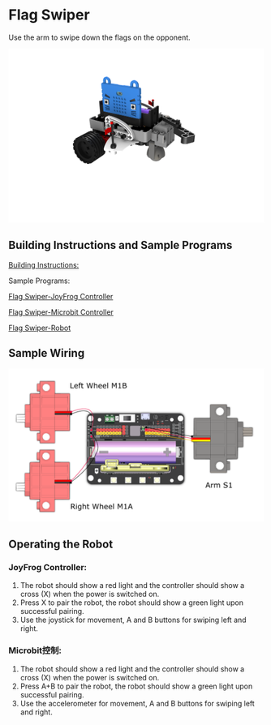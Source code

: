 # Flag Swiper

Use the arm to swipe down the flags on the opponent.

![](images/flag.png)

## Building Instructions and Sample Programs

[Building Instructions:](https://bit.ly/12In1SumobotBuildingInstruction)

Sample Programs:

[Flag Swiper-JoyFrog Controller](https://makecode.microbit.org/_bUuFeEW83CEt)

[Flag Swiper-Microbit Controller](https://makecode.microbit.org/_6ugdUsWaPddw)

[Flag Swiper-Robot](https://makecode.microbit.org/_b5cWwihAv7WX)

## Sample Wiring

![](images/flag_wire.png)

## Operating the Robot

### JoyFrog Controller:

1. The robot should show a red light and the controller should show a cross (X) when the power is switched on.
2. Press X to pair the robot, the robot should show a green light upon successful pairing.
3. Use the joystick for movement, A and B buttons for swiping left and right.

### Microbit控制:

1. The robot should show a red light and the controller should show a cross (X) when the power is switched on.
2. Press A+B to pair the robot, the robot should show a green light upon successful pairing.
3. Use the accelerometer for movement, A and B buttons for swiping left and right.